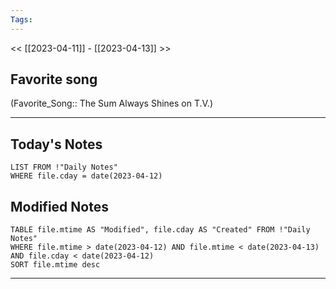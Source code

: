 ```yaml
---
Tags:
---
```

<< [[2023-04-11]] - [[2023-04-13]] >>
## Favorite song
(Favorite_Song:: The Sum Always Shines on T.V.)

___
## Today's Notes
```dataview
LIST FROM !"Daily Notes"
WHERE file.cday = date(2023-04-12)
```
## Modified Notes
```dataview
TABLE file.mtime AS "Modified", file.cday AS "Created" FROM !"Daily Notes" 
WHERE file.mtime > date(2023-04-12) AND file.mtime < date(2023-04-13) AND file.cday < date(2023-04-12)
SORT file.mtime desc
```
___
